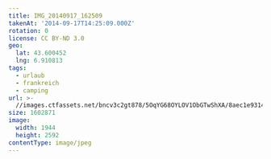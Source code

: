 ```yaml
---
title: IMG_20140917_162509
takenAt: '2014-09-17T14:25:09.000Z'
rotation: 0
license: CC BY-ND 3.0
geo:
  lat: 43.600452
  lng: 6.910813
tags:
  - urlaub
  - frankreich
  - camping
url: >-
  //images.ctfassets.net/bncv3c2gt878/5OqYG68OYLOV1ObGTwShXA/8aec1e9314698e9f469bc0a13d4b3a0c/img_20140917_162509_28031223620_o
size: 1602871
image:
  width: 1944
  height: 2592
contentType: image/jpeg
---
```


